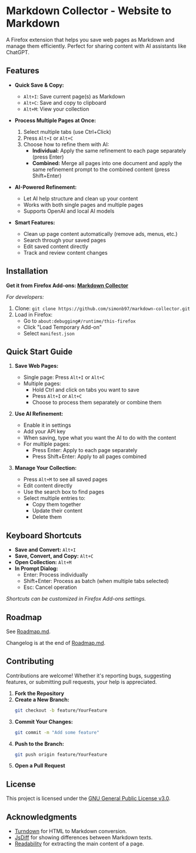 # Markdown Collector - Website to Markdown

A Firefox extension that helps you save web pages as Markdown and manage them efficiently. Perfect for sharing content with AI assistants like ChatGPT.

## Features

- **Quick Save & Copy:**

  - `Alt+I`: Save current page(s) as Markdown
  - `Alt+C`: Save and copy to clipboard
  - `Alt+M`: View your collection

- **Process Multiple Pages at Once:**

  1. Select multiple tabs (use Ctrl+Click)
  2. Press `Alt+I` or `Alt+C`
  3. Choose how to refine them with AI:
     - **Individual:** Apply the same refinement to each page separately (press Enter)
     - **Combined:** Merge all pages into one document and apply the same refinement prompt to the combined content (press Shift+Enter)

- **AI-Powered Refinement:**

  - Let AI help structure and clean up your content
  - Works with both single pages and multiple pages
  - Supports OpenAI and local AI models

- **Smart Features:**
  - Clean up page content automatically (remove ads, menus, etc.)
  - Search through your saved pages
  - Edit saved content directly
  - Track and review content changes

## Installation

**Get it from Firefox Add-ons: [Markdown Collector](https://addons.mozilla.org/de/firefox/addon/markdown-collector/)**

_For developers:_

1. Clone: `git clone https://github.com/simonb97/markdown-collector.git`
2. Load in Firefox:
   - Go to `about:debugging#/runtime/this-firefox`
   - Click "Load Temporary Add-on"
   - Select `manifest.json`

## Quick Start Guide

1. **Save Web Pages:**

   - Single page: Press `Alt+I` or `Alt+C`
   - Multiple pages:
     - Hold Ctrl and click on tabs you want to save
     - Press `Alt+I` or `Alt+C`
     - Choose to process them separately or combine them

2. **Use AI Refinement:**

   - Enable it in settings
   - Add your API key
   - When saving, type what you want the AI to do with the content
   - For multiple pages:
     - Press Enter: Apply to each page separately
     - Press Shift+Enter: Apply to all pages combined

3. **Manage Your Collection:**
   - Press `Alt+M` to see all saved pages
   - Edit content directly
   - Use the search box to find pages
   - Select multiple entries to:
     - Copy them together
     - Update their content
     - Delete them

## Keyboard Shortcuts

- **Save and Convert:** `Alt+I`
- **Save, Convert, and Copy:** `Alt+C`
- **Open Collection:** `Alt+M`
- **In Prompt Dialog:**
  - Enter: Process individually
  - Shift+Enter: Process as batch (when multiple tabs selected)
  - Esc: Cancel operation

_Shortcuts can be customized in Firefox Add-ons settings._

## Roadmap

See [Roadmap.md](Roadmap.md).

Changelog is at the end of [Roadmap.md](Roadmap.md).

## Contributing

Contributions are welcome! Whether it's reporting bugs, suggesting features, or submitting pull requests, your help is appreciated.

1. **Fork the Repository**
2. **Create a New Branch:**
   ```bash
   git checkout -b feature/YourFeature
   ```
3. **Commit Your Changes:**
   ```bash
   git commit -m "Add some feature"
   ```
4. **Push to the Branch:**
   ```bash
   git push origin feature/YourFeature
   ```
5. **Open a Pull Request**

## License

This project is licensed under the [GNU General Public License v3.0](LICENSE).

## Acknowledgments

- [Turndown](https://github.com/domchristie/turndown) for HTML to Markdown conversion.
- [JsDiff](https://github.com/kpdecker/jsdiff) for showing differences between Markdown texts.
- [Readability](https://github.com/mozilla/readability) for extracting the main content of a page.
<!-- - [OkapiBM25](https://github.com/FurkanToprak/OkapiBM25) for calculating the relevance of a page to a query (used in the search feature). -->
